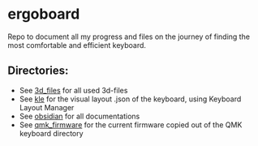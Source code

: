 # ergoboard
Repo to document all my progress and files on the journey of finding the most comfortable and efficient keyboard.


## Directories:
- See [3d_files](https://github.com/PDanner-EI/ergoboard/tree/main/3d_files) for all used 3d-files
- See [kle](https://github.com/PDanner-EI/ergoboard/tree/main/kle) for the visual layout .json of the keyboard, using Keyboard Layout Manager
- See [obsidian](https://github.com/PDanner-EI/ergoboard/tree/main/obsidian) for all documentations
- See [qmk_firmware](https://github.com/PDanner-EI/ergoboard/tree/main/qmk_firmware/cosmotyl) for the current firmware copied out of the QMK keyboard directory
